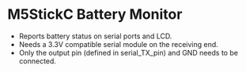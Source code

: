 # M5StickC Battery Monitor

- Reports battery status on serial ports and LCD.
- Needs a 3.3V compatible serial module on the receiving end.
- Only the output pin (defined in serial_TX_pin) and GND needs to be connected.
